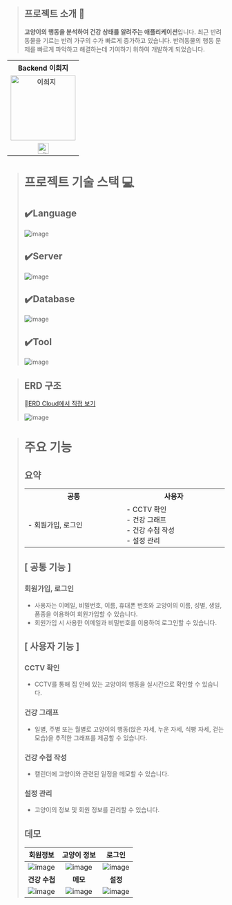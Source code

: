 >## 프로젝트 소개 📝
><b>고양이의 행동을 분석하여 건강 상태를 알려주는 애플리케이션</b>입니다. 최근 반려동물을 기르는 반려 가구의 수가 빠르게 증가하고 있습니다. 반려동물의 행동 문제를 빠르게 파악하고 해결하는데 기여하기 위하여 개발하게 되었습니다.

<table>
  <tr>
   <th>
    Backend 이희지
   </th>
  </tr>
  <tr>
    <td align="center">
        <img src="https://avatars.githubusercontent.com/u/73567158?v=4" width=150px alt="이희지"> 
        <br/>
    </td>
  </tr>
  <tr>
    <td align="center" class="희지">
        <a href="https://github.com/heeji-lee"><img alt="github-link" height="25" src="https://img.shields.io/badge/GitHub-181717?style=flat-square&logo=GitHub&logoColor=white"/></a>
   </td>
  </tr>
</table>

># 프로젝트 기술 스택 💻
>## ✔️Language
>![image](https://github.com/heeji-lee/CatCare/assets/73567158/06f573aa-7d66-42da-9e48-651f297f8100)
>## ✔️Server
>![image](https://github.com/heeji-lee/CatCare/assets/73567158/f9bca5d7-f93a-4fa2-9253-ecb1864223bb)
>## ✔️Database
>![image](https://github.com/heeji-lee/CatCare/assets/73567158/3e6401a5-e8a3-4c56-9caf-fc489f578e09)
>## ✔️Tool
>![image](https://github.com/heeji-lee/CatCare/assets/73567158/7ae7dbdb-0288-4f1f-8cf2-4429685d2c80)

>## ERD 구조
>📌[ERD Cloud에서 직접 보기](https://www.erdcloud.com/d/x5hksGzgMHyawuNvj)
>
>![image](https://github.com/heeji-lee/CatCare/assets/73567158/2f030259-3971-4f61-936e-976ccf5e09c6)

># 주요 기능
>## 요약
><table>
  <tr>
   <th>
    공통
   </th>
   <th>
    사용자
   </th>
   </tr>
  <tr>
   <td align="left" width="300px" class="공통">
    - 회원가입, 로그인
   </td>
   <td align="left" width="300px" class="사용자">
    - CCTV 확인</br>
    - 건강 그래프</br>
    - 건강 수첩 작성</br>
    - 설정 관리
   </td>
  </tr>
</table>

## [ 공통 기능 ]

### 회원가입, 로그인
- 사용자는 이메일, 비밀번호, 이름, 휴대폰 번호와 고양이의 이름, 성별, 생일, 품종을 이용하여 회원가입할 수 있습니다.
- 회원가입 시 사용한 이메일과 비밀번호를 이용하여 로그인할 수 있습니다.

## [ 사용자 기능 ]

### CCTV 확인
- CCTV를 통해 집 안에 있는 고양이의 행동을 실시간으로 확인할 수 있습니다.
### 건강 그래프
- 일별, 주별 또는 월별로 고양이의 행동(앉은 자세, 누운 자세, 식빵 자세, 걷는 모습)을 추적한 그래프를 제공할 수 있습니다.
### 건강 수첩 작성
- 캘린더에 고양이와 관련된 일정을 메모할 수 있습니다.
### 설정 관리
- 고양이의 정보 및 회원 정보를 관리할 수 있습니다.

## 데모
|회원정보|고양이 정보|로그인|
|:--------:|:-------:|:-------:|
|![image](https://github.com/heeji-lee/CatCare/assets/73567158/5967195d-49ef-461d-a229-06cdd0ef3b57)|![image](https://github.com/heeji-lee/CatCare/assets/73567158/a11e9e54-91d9-42ab-81fc-520ed6fdbd7b)|![image](https://github.com/heeji-lee/CatCare/assets/73567158/c3a656c2-4233-4b62-af1f-d51f840ab5b0)
|**건강 수첩**|**메모**|**설정**|
|![image](https://github.com/heeji-lee/CatCare/assets/73567158/8f1fd10d-fe19-4744-ac85-e9ed741a9f1d)|![image](https://github.com/heeji-lee/CatCare/assets/73567158/d368ec2f-edf8-4c1b-bae8-251c3d232fa2)|![image](https://github.com/heeji-lee/CatCare/assets/73567158/3c8dd75b-e56a-4f50-9118-c3590c2319c1)|
